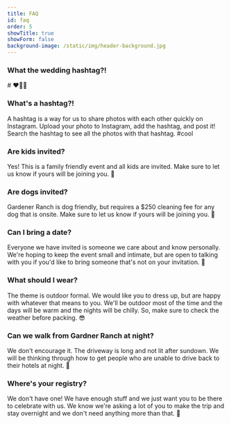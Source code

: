 ```yaml
---
title: FAQ
id: faq
order: 5
showTitle: true
showForm: false
background-image: /static/img/header-background.jpg
---
```

### What the wedding hashtag?!

\# ❤️🎈💯

### What's a hashtag?!

A hashtag is a way for us to share photos with each other quickly on Instagram.  Upload your photo to Instagram, add the hashtag, and post it!  Search the hashtag to see all the photos with that hashtag.  #cool

### Are kids invited?

Yes!  This is a family friendly event and all kids are invited.  Make sure to let us know if yours will be joining you.  🤸

### Are dogs invited?

Gardener Ranch is dog friendly, but requires a $250 cleaning fee for any dog that is onsite.  Make sure to let us know if yours will be joining you. 🐶 

### Can I bring a date?

Everyone we have invited is someone we care about and know personally.  We're hoping to keep the event small and intimate, but are open to talking with you if you'd like to bring someone that's not on your invitation.  🐙

### What should I wear?

The theme is outdoor formal.  We would like you to dress up, but are happy with whatever that means to you.  We'll be outdoor most of the time and the days will be warm and the nights will be chilly.  So, make sure to check the weather before packing.  😎

### Can we walk from Gardner Ranch at night?

We don't encourage it.  The driveway is long and not lit after sundown.  We will be thinking through how to get people who are unable to drive back to their hotels at night.  🔦

### Where's your registry?

We don't have one!  We have enough stuff and we just want you to be there to celebrate with us.  We know we're asking a lot of you to make the trip and stay overnight and we don't need anything more than that.  💪
